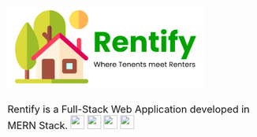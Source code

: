 <img src="./client/src/assets/logofull.png" style="margin-bottom:30px; width:400px"/>

<div style="font-size:20px">
Rentify is a Full-Stack Web Application developed in MERN Stack.
<img height="28" width="28" style="margin-bottom:-6px" src="https://cdn.simpleicons.org/mongodb/#47A248"/>
<img height="28" width="28" style="margin-bottom:-6px" src="https://cdn.simpleicons.org/express/white"/>
<img height="28" width="28" style="margin-bottom:-6px" src="https://cdn.simpleicons.org/react/#61DAFB"/>
<img height="28" width="28" style="margin-bottom:-6px" src="https://cdn.simpleicons.org/nodedotjs/#5FA04E"/>
</div>